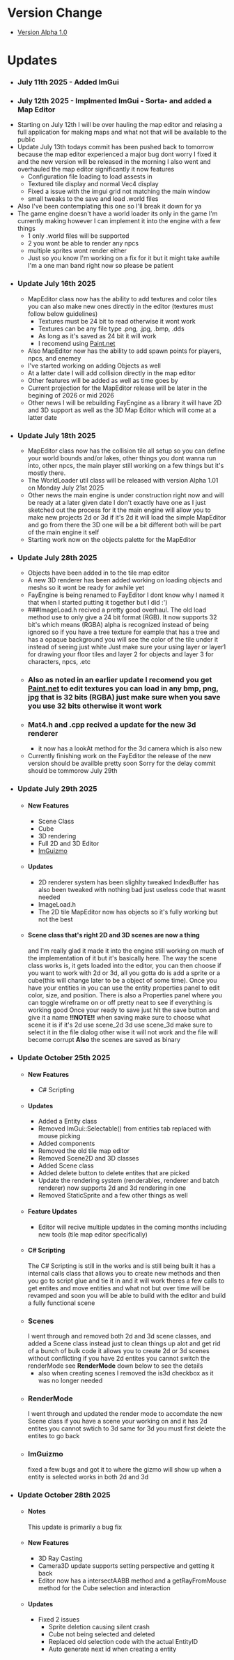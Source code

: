 # Version Change
- [Version Alpha 1.0](https://github.com/Roberto341/Fay-Engine/tree/release-a1)

# Updates
- ### July 11th 2025 - Added ImGui
- ### July 12th 2025 - Implmented ImGui - Sorta- and added a Map Editor
- Starting on July 12th I will be over hauling the map editor and relasing a full application for making maps and what not that will be available to the public
- Update July 13th todays commit has been pushed back to tomorrow because the map editor experienced a major bug dont worry I fixed it and the new version will be released in the morning 
 I also went and overhauled the map editor significantly it now features 
   - Configuration file loading to load assests in 
   - Textured tile display and normal Vec4 display
   - Fixed a issue with the imgui grid not matching the main window 
   - small tweaks to the save and load .world files 
- Also I've been contemplating this one so I'll break it down for ya 
- The game engine doesn't have a world loader its only in the game I'm currently making however I can implement it into the engine with a few things 
  - 1 only .world files will be supported 
  - 2 you wont be able to render any npcs 
  - multiple sprites wont render either 
  - Just so you know I'm working on a fix for it but it might take awhile I'm a one man band right now so please be patient 
- ### Update July 16th 2025
    - MapEditor class now has the ability to add textures and color tiles you can also make new ones directly in the editor (textures must follow below guidelines)
        - Textures must be 24 bit to read otherwise it wont work
        - Textures can be any file type .png, .jpg, .bmp, .dds
        - As long as it's saved as 24 bit it will work
        - I recomend using [Paint.net](https://www.getpaint.net/download.html) 
    - Also MapEditor now has the ability to add spawn points for players, npcs, and enemey
    - I've started working on adding Objects as well
    - At a latter date I will add collision directly in the map editor 
    - Other features will be added as well as time goes by
    - Current projection for the MapEditor release will be later in the begining of 2026 or mid 2026 
    - Other news I will be rebuilding FayEngine as a library it will have 2D and 3D support as well as the 3D Map Editor which will come at a latter date 
- ### Update July 18th 2025
  - MapEditor class now has the collision tile all setup so you can define your world bounds and/or lakes, other things you dont wanna run into, other npcs, the main player still working on a few things but it's mostly there.
  - The WorldLoader util class will be released with version Alpha 1.01 on Monday July 21st 2025
  - Other news the main engine is under construction right now and will be ready at a later given date I don't exactly have one as I just sketched out the process for it the main engine will allow you to make new projects 2d or 3d if it's 2d it will load the simple MapEditor and go from there the 3D one will be a bit different both will be part of the main engine it self 
  - Starting work now on the objects palette for the MapEditor 
- ### Update July 28th 2025
  - Objects have been added in to the tile map editor
  - A new 3D renderer has been added working on loading objects and meshs so it wont be ready for awhile yet
  - FayEngine is being renamed to FayEditor I dont know why I named it that when I started putting it together but I did :')
  - ###ImageLoad.h recived a pretty good overhaul. The old load method use to only give a 24 bit format (RGB). 
    It now supports 32 bit's which means (RGBA) alpha is recognized instead of being ignored so if you have a tree texture for eample that has a tree and has a opaque background you will see the color of the tile under it instead of seeing just white
    Just make sure your using layer or layer1 for drawing your floor tiles and layer 2 for objects and layer 3 for characters, npcs, .etc
  - ### Also as noted in an earlier update I recomend you get [Paint.net](https://www.getpaint.net/download.html) to edit textures you can load in any bmp, png, jpg that is 32 bits (RGBA) just make sure when you save you use 32 bits otherwise it wont work
  - ### Mat4.h and .cpp recived a update for the new 3d renderer
    - it now has a lookAt method for the 3d camera which is also new
  - Currently finishing work on the FayEditor the release of the new version should be availble pretty soon Sorry for the delay commit should be tommorow July 29th
- ### Update July 29th 2025
  - #### New Features
    - Scene Class
    - Cube
    - 3D rendering
    - Full 2D and 3D Editor
    - [ImGuizmo](https://github.com/CedricGuillemet/ImGuizmo)
  - #### Updates
    - 2D renderer system has been slighlty tweaked IndexBuffer has also been tweaked with nothing bad just useless code that wasnt needed
    - ImageLoad.h
    - The 2D tile MapEditor now has objects so it's fully working but not the best
  - #### Scene class that's right 2D and 3D scenes are now a thing
     and I'm really glad it made it into the engine still working on much of the implementation of it but it's basically here.
     The way the scene class works is, it gets loaded into the editor, you can then choose if you want to work with 2d or 3d, all you gotta do is add a sprite or a cube(this will change later to be a object of some time).
     Once you have your entities in you can use the entity properties panel to edit color, size, and position.
     There is also a Properties panel where you can toggle wireframe on or off pretty neat to see if everything is working good
     Once your ready to save just hit the save button and give it a name **!!NOTE!!** when saving make sure to choose what scene it is if it's 2d use scene_2d 3d use scene_3d make sure to select it in the file dialog other wise it will not work and the file will become corrupt
     **Also** the scenes are saved as binary 
- ### Update October 25th 2025
    - #### New Features
      - C# Scripting
    - #### Updates
      - Added a Entity class 
      - Removed ImGui::Selectable() from entities tab replaced with mouse picking 
      - Added components 
      - Removed the old tile map editor
      - Removed Scene2D and 3D classes
      - Added Scene class
      - Added delete button to delete entites that are picked
      - Update the rendering system (renderables, renderer and batch renderer) now supports 2d and 3d rendering in one
      - Removed StaticSprite and a few other things as well
    - #### Feature Updates
       - Editor will recive multiple updates in the coming months including new tools (tile map editor specifically)
    - #### C# Scripting
       The C# Scripting is still in the works and is still being built it has a internal calls class that allows you to create new methods and then you go to script glue and tie it in and it will work theres a few calls to get entites and move entities and what not but over time will be revamped and soon you will be able to build with the editor and build a fully functional scene
    - ### Scenes
       I went through and removed both 2d and 3d scene classes, 
       and added a Scene class instead just to clean things up alot and get rid of a bunch of bulk code it allows you to create 2d or 3d scenes without conflicting if you have 2d entites you cannot switch the renderMode see **RenderMode** down below to see the details
       - also when creating scenes I removed the is3d checkbox as it was no longer needed
    - ### RenderMode
      I went through and updated the render mode to accomdate the new Scene class if you have a scene your working on and it has 2d entites you cannot swtich to 3d same for 3d you must first delete the entites to go back 
    - ### ImGuizmo 
      fixed a few bugs and got it to where the gizmo will show up when a entity is selected works in both 2d and 3d 
- ### Update October 28th 2025
  - #### Notes
    This update is primarily a bug fix 
  - #### New Features
    - 3D Ray Casting
    - Camera3D update supports setting perspective and getting it back
    - Editor now has a intersectAABB method and a getRayFromMouse method for the Cube selection and interaction
  - #### Updates
    - Fixed 2 issues 
      - Sprite deletion causing silent crash 
      - Cube not being selected and deleted
      - Replaced old selection code with the actual EntityID 
      - Auto generate next id when creating a entity
